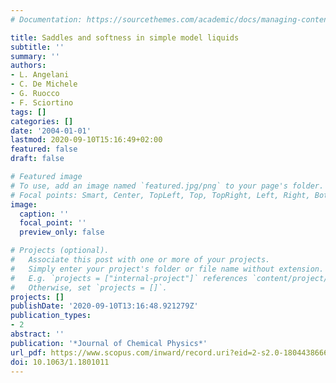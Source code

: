 ```yaml
---
# Documentation: https://sourcethemes.com/academic/docs/managing-content/

title: Saddles and softness in simple model liquids
subtitle: ''
summary: ''
authors:
- L. Angelani
- C. De Michele
- G. Ruocco
- F. Sciortino
tags: []
categories: []
date: '2004-01-01'
lastmod: 2020-09-10T15:16:49+02:00
featured: false
draft: false

# Featured image
# To use, add an image named `featured.jpg/png` to your page's folder.
# Focal points: Smart, Center, TopLeft, Top, TopRight, Left, Right, BottomLeft, Bottom, BottomRight.
image:
  caption: ''
  focal_point: ''
  preview_only: false

# Projects (optional).
#   Associate this post with one or more of your projects.
#   Simply enter your project's folder or file name without extension.
#   E.g. `projects = ["internal-project"]` references `content/project/deep-learning/index.md`.
#   Otherwise, set `projects = []`.
projects: []
publishDate: '2020-09-10T13:16:48.921279Z'
publication_types:
- 2
abstract: ''
publication: '*Journal of Chemical Physics*'
url_pdf: https://www.scopus.com/inward/record.uri?eid=2-s2.0-18044386666&doi=10.1063%2f1.1801011&partnerID=40&md5=7723b6de5ad9f678fe40b03d857fa312
doi: 10.1063/1.1801011
---
```

